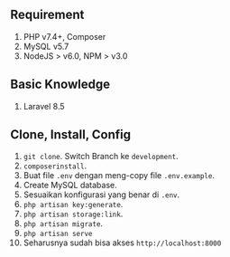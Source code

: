 ## Requirement

1. PHP v7.4+, Composer
2. MySQL v5.7
3. NodeJS > v6.0, NPM > v3.0

## Basic Knowledge
1. Laravel 8.5

## Clone, Install, Config

1. `git clone`. Switch Branch ke `development`.
2. `composerinstall`.
3. Buat file `.env` dengan meng-copy file `.env.example`.
4. Create MySQL database.
5. Sesuaikan konfigurasi yang benar di `.env`.
6. `php artisan key:generate`.
7. `php artisan storage:link`.
8. `php artisan migrate`.
10. `php artisan serve`
11. Seharusnya sudah bisa akses `http://localhost:8000`
